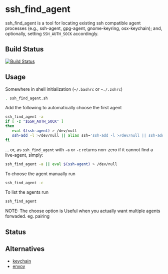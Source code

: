 # ssh_find_agent

ssh_find_agent is a tool for locating existing ssh compatible agent processes (e.g., ssh-agent, gpg-agent, gnome-keyring, osx-keychain); and, optionally, setting `SSH_AUTH_SOCK` accordingly.

## Build Status

[![Build Status](https://travis-ci.org/wwalker/ssh-find-agent.svg?branch=master)](https://travis-ci.org/wwalker/ssh-find-agent)


## Usage

Somewhere in shell initialization (`~/.bashrc` or `~./.zshrc`)

```bash
. ssh_find_agent.sh
```

Add the following to automatically choose the first agent
```bash
ssh_find_agent -a
if [ -z "$SSH_AUTH_SOCK" ]
then
   eval $(ssh-agent) > /dev/null
   ssh-add -l >/dev/null || alias ssh='ssh-add -l >/dev/null || ssh-add && unalias ssh; ssh'
fi
```

... or, as `ssh_find_agent` with `-a` or `-c` returns non-zero if it cannot find a live-agent, simply:

```bash
ssh_find_agent -a || eval $(ssh-agent) > /dev/null
```

To choose the agent manually run
```bash
ssh_find_agent -c
```

To list the agents run
```bash
ssh_find_agent
```

NOTE: The choose option is Useful when you actually want multiple agents forwaded.  eg. pairing

## Status

## Alternatives

  * [keychain](https://github.com/funtoo/keychain)
  * [envoy](https://github.com/vodik/envoy)
